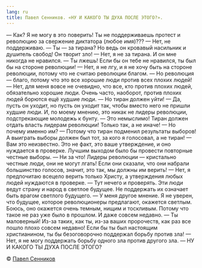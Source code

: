 ```yaml
---
lang: ru
title: Павел Сенников. «НУ И КАКОГО ТЫ ДУХА ПОСЛЕ ЭТОГО?».
---
```


— Как? Я не могу в это поверить! Ты не поддерживаешь протест и революцию за свержение диктатора (любое имя)??? 
— Нет, не поддерживаю. 
— Ты — за тирана? Но ведь он кровавый насильник и душитель свобод! Он творит зло! 
— Нет, я не за тирана. И он мне никогда не нравился. 
— Ты лжешь! Если бы он тебе не нравился, ты был бы на стороне революции! 
— Нет, я не лгу, и я не хочу быть на стороне революции, потому что не считаю революции благом. 
— Но революция — благо, потому что это все хорошие люди против всех плохих людей! 
— Нет, для меня вовсе не очевидно, что все, кто против плохих людей, обязательно хорошие люди. Очень часто, наоборот, против плохих людей борются ещё худшие люди. 
— Но тиран должен уйти! 
— Да, пусть он уходит, но пусть он уходит так, чтобы вместо него не пришли худшие люди. И, по моему мнению, это никак не лидеры революции, подстрекающие молодежь к бунту. 
— Это немыслимо! Тиран должен отдать власть лидерам революции! Только так, а не иначе! 
— Но почему именно им?
— Потому что тиран подменил результаты выборов! А выиграть выборы должен был тот, за кого я голосовал, а не тиран!
— Вам это неизвестно. Это не факт, это ваше утверждение, и оно нуждается в проверке. Лучшим выходом было бы провести повторные честные выборы. 
— Ни за что! Лидеры революции — кристально честные люди, они не могут лгать! Если они сказали, что они набрали большинство голосов, значит, это так, мы должны им верить! 
— Нет, я предпочитаю всецело верить только Христу, а утверждения любых людей нуждаются в проверке. 
— Тут нечего и проверять. Эти люди ведут страну и народ в светлое будущее. Не поддержать их означает быть врагом светлого будущего.
— У меня другое мнение. Я не уверен, что будущее, которое революционеры предлагают, окажется светлым. Боюсь, оно окажется очень темным, нищим и тоскливым. Потому что такое не раз уже было в прошлом. И даже совсем недавно. 
— Ты маловерный! Из-за таких, как ты, из-за ваших пророчеств, как раз все пошло плохо совсем недавно! Если бы ты был настоящим христианином, ты бы безоговорочно поддержал борьбу против зла! 
— Нет, я не могу поддержать борьбу одного зла против другого зла. 
— НУ И КАКОГО ТЫ ДУХА ПОСЛЕ ЭТОГО?

© [Павел Сенников](https://www.facebook.com/profile.php?id=100004147357329)
